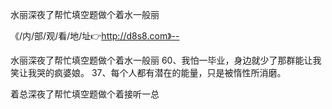 水丽深夜了帮忙填空题做个着水一般丽

《/内/部/观/看/地/址👉http://d8s8.com》--

水丽深夜了帮忙填空题做个着水一般丽	60、我怕一毕业，身边就少了那群能让我笑让我哭的疯婆娘。
	37、每个人都有潜在的能量，只是被惰性所消磨。





着总深夜了帮忙填空题做个着接听一总
